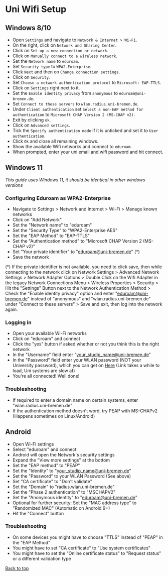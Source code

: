 
<h1 id="uni-wifi-setup">Uni Wifi Setup</h1>

## Windows 8/10

- Open `Settings` and navigate to `Network & Internet > Wi-Fi`.
- On the right, click on `Network and Sharing Center`.
- Click on `Set up a new connection or network`.
- Click on `Manually connect to a wireless network`.
- Set the `Network name` to `eduroam`.
- Set `Security type` to `WPA2-Enterprise`.
- Click `Next` and then on `Change connection settings`.
- Click on `Security`.
- Set `Choose a network authentication protocol` to `Microsoft: EAP-TTLS`.
- Click on `Settings` right next to it.
- Set the `Enable identity privacy` from `anonymous` to `eduroam@uni-bremen.de`.
- Set `Connect to these servers` to `wlan.radius.uni-bremen.de`.
- Under `Client authentication` set `Select a non-EAP method for authentication` to `Microsoft CHAP Version 2 (MS-CHAP v2)`.
- Exit by clicking `ok`.
- Click on `Advanced settings`.
- Tick the `Specify authentication mode` if it is unticked and set it to `User authentication`.
- Click `Ok` and close all remaining windows.
- Show the available Wifi networks and connect to `eduroam`.
- When prompted, enter your uni email and wifi password and hit connect.

## Windows 11

*This guide uses Windows 11, it should be identical in other windows versions*

### Configuring Eduroam as WPA2-Enterprise

- Navigate to Settings > Network and Internet > Wi-Fi > Manage known networks 
- Click on "Add Network"
- Set the "Network name" to "eduroam"
- Set the "Security Type" to "WPA2-Enterprise AES"
- Set the "EAP Method" to "EAP-TTLS"
- Set the "Authentication method" to "Microsoft CHAP Version 2 (MS-CHAP v2)"
- Set "Your private identifier" to "eduroam@uni-bremen.de" (*)
- Save the network

(*) If the private identifier is not available, you need to click save, then while connecting to the network click on Network Settings > Advanced Network Settings > Network Adapter Options > Double Click on the Wifi Adapter in the legacy Network Connections Menu > Wireless Properties > Security > Hit the "Settings" Button next to the Network Authentication Method > Check the "Enable identity privacy" option and enter "eduroam@uni-bremen.de" instead of "anonymous" and "wlan.radius.uni-bremen.de" under "Connect to these servers" > Save and exit, then log into the network again.

### Logging in

- Open your available Wi-Fi networks
- Click on "eduroam" and connect
- Click the "yes" button if asked whether or not you think this is the right network
- In the "Username" field enter "your_studip_name@uni-bremen.de"
- In the "Password" field enter your WLAN password (NOT your University password), which you can get on <a href="https://oracle-web.zfn.uni-bremen.de/secure/wlanpw">Here</a> (Link takes a while to load, Uni systems are slow af)
- You're all connected! Well done!

### Troubleshooting

- If required to enter a domain name on certain systems, enter "wlan.radius.uni-bremen.de"
- If the authentication method doesn't word, try PEAP with MS-CHAPv2 (Happens sometimes on Linux/Android)

## Android

- Open Wi-Fi settings
- Select "eduroam" and connect
- Android will open the Network's security settings
- Expand the "View more settings" at the bottom
- Set the "EAP method" to "PEAP"
- Set the "Identity" to "your_studip_name@uni-bremen.de"
- Set the "Password" to your WLAN Password (See above)
- Set "CA certificate" to "Don't validate"
- Set the "Domain" to "radius.wlan.uni-bremen.de"
- Set the "Phase 2 authentication" to "MSCHAPV2"
- Set the "Anonymous identity" to "eduroam@uni-bremen.de"
- Optional for further security: Set the "MAC address type" to "Randomized MAC" (Automatic on Android 9+)
- Hit the "Connect" button

### Troubleshooting

- On some devices you might have to choose "TTLS" instead of "PEAP" in the "EAP Method"
- You might have to set "CA certificate" to "Use system certificates"
- You might have to set the "Online certificate status" to "Request status" or a different validation type

<a href="#uni-wifi-setup">Back to top</a>
